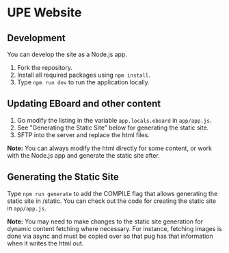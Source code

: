 # UPE Website

## Development

You can develop the site as a Node.js app.

1) Fork the repository.
2) Install all required packages using `npm install`.
3) Type `npm run dev` to run the application locally.

## Updating EBoard and other content

1) Go modify the listing in the variable `app.locals.eboard` in `app/app.js`.
2) See "Generating the Static Site" below for generating the static site.
3) SFTP into the server and replace the html files.

**Note:** You can always modify the html directly for some content, or work with the Node.js app and generate the static site after.

## Generating the Static Site

Type `npm run generate` to add the COMPILE flag that allows generating the static site in /static. You can check out the code for creating the static site in `app/app.js`.

**Note:** You may need to make changes to the static site generation for dynamic content fetching where necessary. For instance, fetching images is done via async and must be copied over so that pug has that information when it writes the html out.
